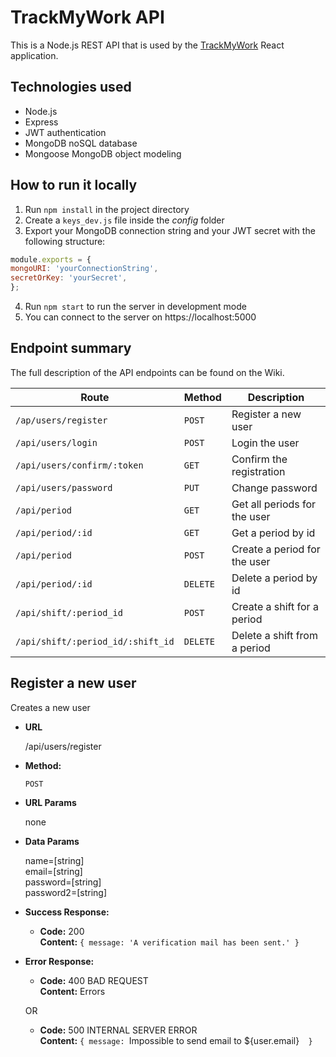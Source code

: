 # TrackMyWork API

This is a Node.js REST API that is used by the [TrackMyWork](https://github.com/ignaczalexander/track-my-work-react) React application.

## Technologies used
* Node.js
* Express
* JWT authentication
* MongoDB noSQL database
* Mongoose MongoDB object modeling

## How to run it locally
1. Run `npm install` in the project directory
2. Create a `keys_dev.js` file inside the *config* folder
3. Export your MongoDB connection string and your JWT secret with the following structure:</br>
  ```javascript
  module.exports = {
  mongoURI: 'yourConnectionString',
  secretOrKey: 'yourSecret',
};
```
4. Run `npm start` to run the server in development mode
5. You can connect to the server on https://localhost:5000

## Endpoint summary
The full description of the API endpoints can be found on the Wiki.

Route | Method | Description
------------ | ------------- | ------------
`/ap/users/register` | `POST` | Register a new user
`/api/users/login` | `POST` | Login the user
`/api/users/confirm/:token` | `GET` | Confirm the registration
`/api/users/password` | `PUT` | Change password
`/api/period` | `GET` | Get all periods for the user
`/api/period/:id` | `GET` | Get a period by id
`/api/period` | `POST` | Create a period for the user
`/api/period/:id` | `DELETE` | Delete a period by id
`/api/shift/:period_id` | `POST` | Create a shift for a period
`/api/shift/:period_id/:shift_id` | `DELETE` | Delete a shift from a period

**Register a new user**
----
 Creates a new user
 
* **URL**

  /api/users/register

* **Method:**

  `POST`
  
*  **URL Params**

   none

* **Data Params**

  name=[string] <br/>
  email=[string] <br/>
  password=[string] <br/>
  password2=[string] <br/>

* **Success Response:**

  * **Code:** 200 <br />
    **Content:** `{ message: 'A verification mail has been sent.' }`
 
* **Error Response:**

  * **Code:** 400 BAD REQUEST <br />
    **Content:** Errors

  OR

  * **Code:** 500 INTERNAL SERVER ERROR <br />
    **Content:** `{ message: `Impossible to send email to ${user.email}` 
                      }`
